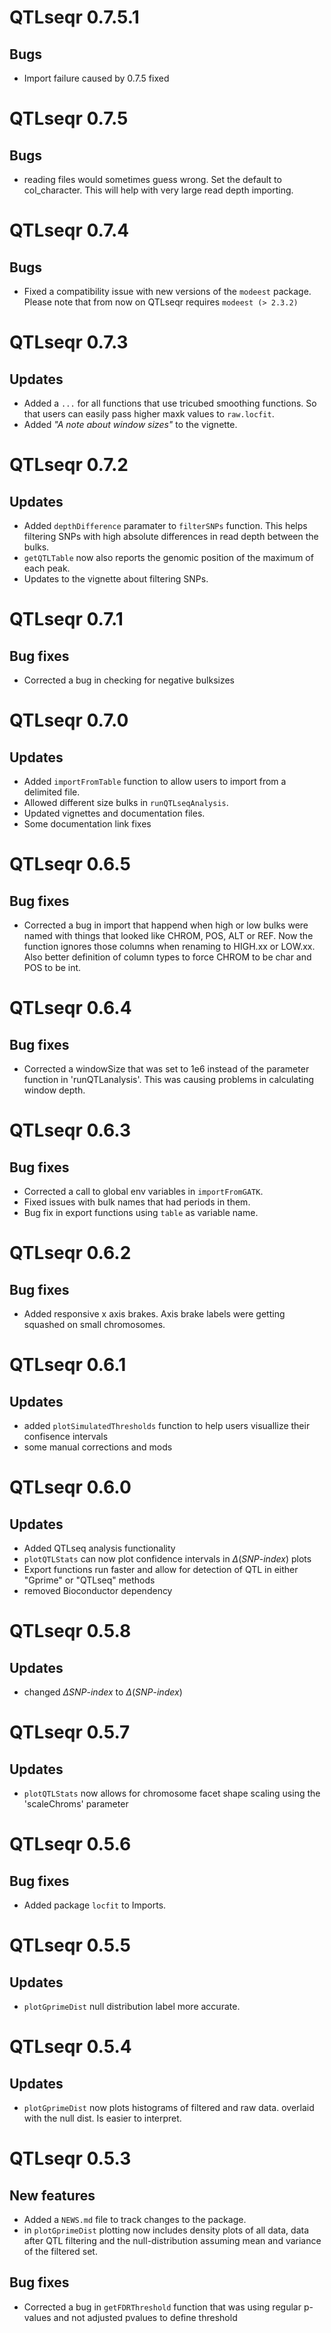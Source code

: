 # QTLseqr 0.7.5.1
## Bugs
* Import failure caused by 0.7.5 fixed

# QTLseqr 0.7.5
## Bugs
* reading files would sometimes guess wrong. Set the default to col_character. This will help with very large read depth importing.

# QTLseqr 0.7.4
## Bugs
* Fixed a compatibility issue with new versions of the `modeest` package. Please note that from now on QTLseqr requires `modeest (> 2.3.2)`

# QTLseqr 0.7.3
## Updates
* Added a `...` for all functions that use tricubed smoothing functions. So that users can easily pass higher maxk values to `raw.locfit`. 
* Added _"A note about window sizes"_ to the vignette.

# QTLseqr 0.7.2
## Updates
* Added `depthDifference` paramater to `filterSNPs` function. This helps filtering SNPs with high absolute differences in read depth between the bulks. 
* `getQTLTable` now also reports the genomic position of the maximum of each peak. 
* Updates to the vignette about filtering SNPs.

# QTLseqr 0.7.1
## Bug fixes
* Corrected a bug in checking for negative bulksizes

# QTLseqr 0.7.0
## Updates
* Added `importFromTable` function to allow users to import from a delimited file.
* Allowed different size bulks in `runQTLseqAnalysis`.
* Updated vignettes and documentation files. 
* Some documentation link fixes

# QTLseqr 0.6.5
## Bug fixes
* Corrected a bug in import that happend when high or low bulks were named with things that looked like CHROM, POS, ALT or REF. Now the function ignores those columns when renaming to HIGH.xx or LOW.xx. Also better definition of column types to force CHROM to be char and POS to be int.

# QTLseqr 0.6.4
## Bug fixes
* Corrected a windowSize that was set to 1e6 instead of the parameter function in 'runQTLanalysis'. This was causing problems in calculating window depth.

# QTLseqr 0.6.3
## Bug fixes
* Corrected a call to global env variables in `importFromGATK`.
* Fixed issues with bulk names that had periods in them.
* Bug fix in export functions using `table` as variable name.

# QTLseqr 0.6.2
## Bug fixes
* Added responsive x axis brakes. Axis brake labels were getting squashed on small chromosomes.

# QTLseqr 0.6.1
## Updates
* added `plotSimulatedThresholds` function to help users visuallize their confisence intervals
* some manual corrections and mods

# QTLseqr 0.6.0
## Updates
* Added QTLseq analysis functionality
* `plotQTLStats` can now plot confidence intervals in $\Delta (SNP\text{-}index)$ plots
* Export functions run faster and allow for detection of QTL in either "Gprime" or "QTLseq" methods
* removed Bioconductor dependency

# QTLseqr 0.5.8
## Updates
* changed $\Delta SNP\text{-}index$ to $\Delta (SNP\text{-}index)$

# QTLseqr 0.5.7
## Updates
* `plotQTLStats` now allows for chromosome facet shape scaling using the 'scaleChroms' parameter

# QTLseqr 0.5.6
## Bug fixes
* Added package `locfit` to Imports. 

# QTLseqr 0.5.5
## Updates
* `plotGprimeDist` null distribution label more accurate.

# QTLseqr 0.5.4

## Updates
* `plotGprimeDist` now plots histograms of filtered and raw data. overlaid with the null dist. Is easier to interpret. 

# QTLseqr 0.5.3

## New features

* Added a `NEWS.md` file to track changes to the package.
* in `plotGprimeDist` plotting now includes density plots of all data, data after QTL filtering and the null-distribution assuming mean and variance of the filtered set.

## Bug fixes
* Corrected a bug in `getFDRThreshold` function that was using regular p-values and not adjusted pvalues to define threshold
